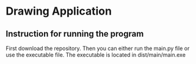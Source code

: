 # Drawing Application

## Instruction for running the program

First download the repository. Then you can either run the main.py file or use the executable file. The executable is located in dist/main/main.exe